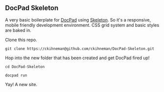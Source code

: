 ## DocPad Skeleton

A very basic boilerplate for [DocPad](https://github.com/bevry/docpad) using [Skeleton](http://www.getskeleton.com/). So it's a responsive, mobile friendly development environment. CSS grid system and basic styles are baked in.

Clone this repo.

	git clone https://ckihneman@github.com/ckihneman/DocPad-Skeleton.git

Hop into the new folder that has been created and get DocPad fired up!

	cd DocPad-Skeleton

	docpad run

Yay! A new site.